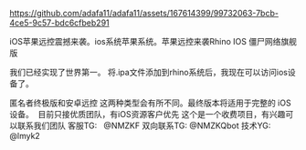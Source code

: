 


https://github.com/adafa11/adafa11/assets/167614399/99732063-7bcb-4ce5-9c57-bdc6cfbeb291



iOS苹果远控震撼来袭。ios系统苹果系统。苹果远控来袭Rhino IOS 僵尸网络旗舰版

我们已经实现了世界第一。
将.ipa文件添加到rhino系统后，我现在可以访问ios设备了。

匿名者终极版和安卓远控
这两种类型会有所不同。最终版本将适用于完整的 iOS 设备。
 目前只接优质团队，有iOS资源客户优先
这个是一个收费项目，有兴趣可以联系我们团队
客服TG:   @NMZKF
双向联系TG:  @NMZKQbot
技术YG:   @lmyk2
